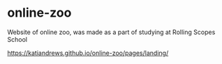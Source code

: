 # online-zoo

Website of online zoo, was made as a part of studying at Rolling Scopes School

https://katiandrews.github.io/online-zoo/pages/landing/
